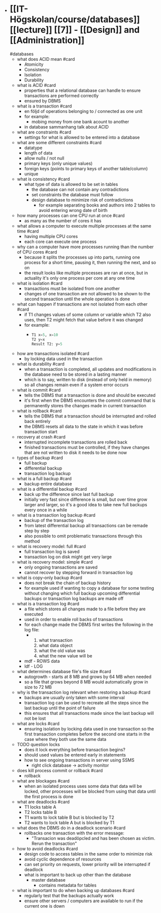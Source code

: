 - # [[IT-Högskolan/course/databases]] [[lecture]] [[7]] - [[Design]] and [[Administration]]
  #databases
	- what does ACID mean #card
		- Atomicity
		- Consistency
		- Isolation
		- Durability
	- what is ACID #card
		- properties that a relational database can handle to ensure transactions are performed correctly
		- ensured by DBMS
	- what is a transaction #card
		- en följd of operations belonging to / connected as one unit
		- for example:
			- mobing money from one bank acount to another
		- in database sammanhang talk about ACID
	- what are constraints #card
		- settings for what is allowed to be entered into a database
	- what are some different constraints #card
		- datatype
		- length of data
		- allow nulls / not null
		- primary keys (only unique values)
		- foreign keys (points to primary keys of another table/column)
		- unique
	- what is consistency #card
		- what type of data is allowed to be set in tables
			- the database can not contain any contradictions
			- set constraints the database must follow
			- design database to minimize risk of contradictions
				- for example separating books and authors into 2 tables to avoid entering wrong date of birth
	- how many processes can one CPU run at once #card
		- as many as the number of cores it has
	- what allows a computer to execute multiple processes at the same time #card
		- having multiple CPU cores
		- each core can execute one process
	- why can a computer have more processes running than the number of CPU cores #card
		- because it splits the processes up into parts, running one process for a short time, pausing it, then running the next, and so on
		- the result looks like multiple processes are ran at once, but in actuality it's only one process per core at any one time
	- what is isolation #card
		- transactions must be isolated from one another
		- changes of one transaction are not allowed to be shown to the second transaction until the whole operation is done
	- what can happen if transactions are not isolated from each other #card
		- if T1 changes values of some column or variable which T2 also uses, then T2 might fetch that value before it was changed
		- for example:
			- ```SQL
			  T1 x=5, x=10
			  T2 y=x
			  Result T2: y=5
			  ```
	- how are transactions isolated #card
		- by locking data used in the transaction
	- what is durability #card
		- when a transaction is completed, all updates and modifications in the database need to be stored in a lasting manner
		- which is to say, written to disk (instead of only held in memory) so all changes remain even if a system error occurs
	- what is commit #card
		- tells the DBMS that a transaction is done and should be executed
		- it's first when the DBMS encounters the commit command that is permanently stores the changes made in current transaction
	- what is rollback #card
		- tells the DBMS that a transaction should be interrupted and rolled back entirely
		- the DBMS resets all data to the state in which it was before transaction start
	- recovery at crash #card
		- interrupted incomplete transactions are rolled back
		- finished transactions must be controlled, if they have changes that are not written to disk it needs to be done now
	- types of backup #card
		- full backup
		- differential backup
		- transaction log backup
	- what is a full backup #card
		- backup entire database
	- what is a differential backup #card
		- back up the difference since last full backup
		- initially very fast since difference is small, but over time grow larger and larger, so it's a good idea to take new full backups every once in a while
	- what is a transaction log backup #card
		- backup of the transaction log
		- from latest differential backup all transactions can be remade step by step
		- also possible to omit problematic transactions through this method
	- what is recovery model: full #card
		- full transaction log is saved
		- transaction log on disk might get very large
	- what is recovery model: simple #card
		- only ongoing transactions are saved
		- cannot recover by stepping forward in transaction log
	- what is copy-only backup #card
		- does not break the chain of backup history
		- for example used if wanting to copy a database for some testing without changing which full backup upcoming differential backups or transaction log backups are made off
	- what is a transaction log #card
		- a file which stores all changes made to a file before they are executed
		- used in order to enable roll backs of transactions
		- for each change made the DBMS first writes the following in the log file:
			- 1. what transaction
			  2. what data object
			  3. what the old value was
			  4. what the new value will be
		- mdf - ROWS data
		- ldf - LOG
	- what determines database file's file size #card
		- autogrowth - starts at 8 MB and grows by 64 MB when needed
		- so a file that grows beyond 8 MB would automatically grow in size to 72 MB
	- why is the transaction log relevant when restoring a backup #card
		- backups are usually only taken with some interval
		- transaction log can be used to recreate all the steps since the last backup until the point of failure
		- this ensures that all transactions made since the last backup will not be lost
	- what are locks #card
		- ensuring isolation by locking data used in one transaction so the first transaction completes before the second one starts in the case where they both use the same data
	- TODO question locks
		- does it lock everything before transaction begins?
		- should used values be entered early in statements
		- how to see ongoing transactions in server using SSMS
			- right click database -> activity monitor
	- does kill process commit or rollback #card
		- rollback
	- what are blockages #card
		- when an isolated process uses some data that data will be locked, other processes will be blocked from using that data until the first process is done
	- what are deadlocks #card
		- T1 locks table A
		- T2 locks table B
		- T1 wants to lock table B but is blocked by T2
		- T2 wants to lock table A but is blocked by T1
	- what does the DBMS do in a deadlock scenario #card
		- rollbacks one transaction with the error message:
			- "Transacion was deadöpcled and has been chosen as victim. Rerun the transaction"
	- how to avoid deadlocks #card
		- design code to access tables in the same order to minimize risk
		- avoid cyclic dependence of resources
		- can set priority on requests, lower priority will be interrupted if deadlock
		- what is important to back up other than the database
			- master database
				- contains metadata for tables
	- what is important to do when backing up databases #card
		- regularly test that the backups actually work
		- ensure other servers / computers are available to run if the current one is down